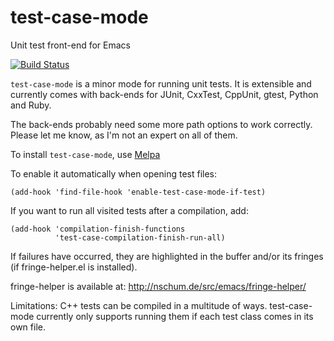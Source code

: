 test-case-mode
==============

Unit test front-end for Emacs

[![Build Status](https://travis-ci.org/nschum/test-case-mode.png?branch=master)](https://travis-ci.org/nschum/test-case-mode)

`test-case-mode` is a minor mode for running unit tests.  It is extensible and
currently comes with back-ends for JUnit, CxxTest, CppUnit, gtest, Python and
Ruby.

The back-ends probably need some more path options to work correctly.
Please let me know, as I'm not an expert on all of them.

To install `test-case-mode`, use [Melpa](http://melpa.org/#/test-case-mode)

To enable it automatically when opening test files:

    (add-hook 'find-file-hook 'enable-test-case-mode-if-test)

If you want to run all visited tests after a compilation, add:

    (add-hook 'compilation-finish-functions
              'test-case-compilation-finish-run-all)

If failures have occurred, they are highlighted in the buffer and/or its
fringes (if fringe-helper.el is installed).

fringe-helper is available at:
http://nschum.de/src/emacs/fringe-helper/

Limitations:
C++ tests can be compiled in a multitude of ways.  test-case-mode currently
only supports running them if each test class comes in its own file.
